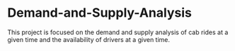 # Demand-and-Supply-Analysis
This project is focused on the demand and supply analysis of cab rides at a given time and the availability of drivers at a given time.
